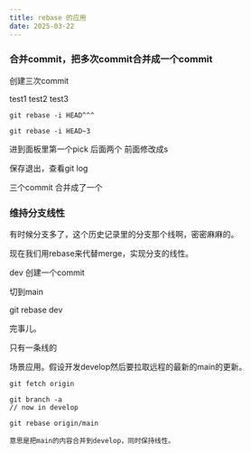 ```yaml
---
title: rebase 的应用
date: 2025-03-22
---
```


### 合并commit，把多次commit合并成一个commit

创建三次commit

test1 test2 test3

```
git rebase -i HEAD^^^

git rebase -i HEAD~3
```

进到面板里第一个pick 后面两个 前面修改成s

保存退出，查看git log

三个commit 合并成了一个


### 维持分支线性

有时候分支多了，这个历史记录里的分支那个线啊，密密麻麻的。

现在我们用rebase来代替merge，实现分支的线性。

dev 创建一个commit

切到main 

git rebase dev

完事儿。

只有一条线的

场景应用。假设开发develop然后要拉取远程的最新的main的更新。

```
git fetch origin

git branch -a 
// now in develop

git rebase origin/main

意思是把main的内容合并到develop，同时保持线性。
```
